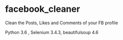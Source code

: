 # facebook_cleaner
Clean the Posts, Likes and Comments of your FB profile

Python 3.6 ,  Selenium 3.4.3, beautifulsoup 4.6
